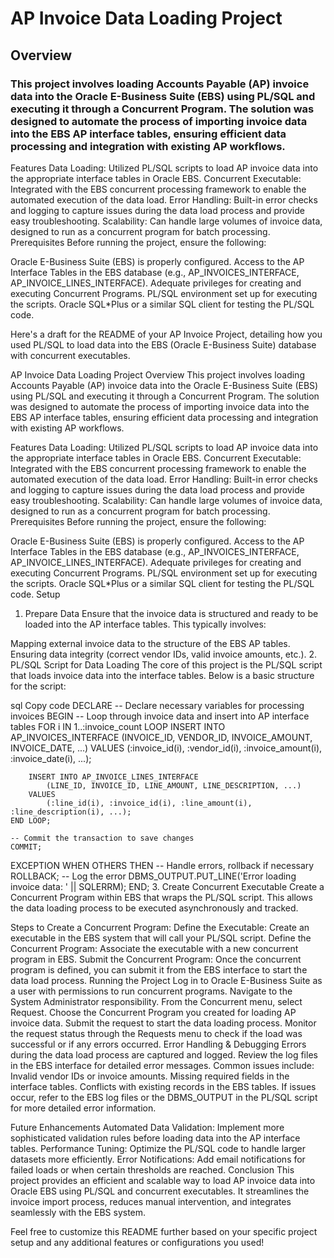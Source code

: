 # AP Invoice Data Loading Project
## Overview
### This project involves loading Accounts Payable (AP) invoice data into the Oracle E-Business Suite (EBS) using PL/SQL and executing it through a Concurrent Program. The solution was designed to automate the process of importing invoice data into the EBS AP interface tables, ensuring efficient data processing and integration with existing AP workflows.

Features
Data Loading: Utilized PL/SQL scripts to load AP invoice data into the appropriate interface tables in Oracle EBS.
Concurrent Executable: Integrated with the EBS concurrent processing framework to enable the automated execution of the data load.
Error Handling: Built-in error checks and logging to capture issues during the data load process and provide easy troubleshooting.
Scalability: Can handle large volumes of invoice data, designed to run as a concurrent program for batch processing.
Prerequisites
Before running the project, ensure the following:

Oracle E-Business Suite (EBS) is properly configured.
Access to the AP Interface Tables in the EBS database (e.g., AP_INVOICES_INTERFACE, AP_INVOICE_LINES_INTERFACE).
Adequate privileges for creating and executing Concurrent Programs.
PL/SQL environment set up for executing the scripts.
Oracle SQL*Plus or a similar SQL client for testing the PL/SQL code.

Here's a draft for the README of your AP Invoice Project, detailing how you used PL/SQL to load data into the EBS (Oracle E-Business Suite) database with concurrent executables.

AP Invoice Data Loading Project
Overview
This project involves loading Accounts Payable (AP) invoice data into the Oracle E-Business Suite (EBS) using PL/SQL and executing it through a Concurrent Program. The solution was designed to automate the process of importing invoice data into the EBS AP interface tables, ensuring efficient data processing and integration with existing AP workflows.

Features
Data Loading: Utilized PL/SQL scripts to load AP invoice data into the appropriate interface tables in Oracle EBS.
Concurrent Executable: Integrated with the EBS concurrent processing framework to enable the automated execution of the data load.
Error Handling: Built-in error checks and logging to capture issues during the data load process and provide easy troubleshooting.
Scalability: Can handle large volumes of invoice data, designed to run as a concurrent program for batch processing.
Prerequisites
Before running the project, ensure the following:

Oracle E-Business Suite (EBS) is properly configured.
Access to the AP Interface Tables in the EBS database (e.g., AP_INVOICES_INTERFACE, AP_INVOICE_LINES_INTERFACE).
Adequate privileges for creating and executing Concurrent Programs.
PL/SQL environment set up for executing the scripts.
Oracle SQL*Plus or a similar SQL client for testing the PL/SQL code.
Setup
1. Prepare Data
Ensure that the invoice data is structured and ready to be loaded into the AP interface tables. This typically involves:

Mapping external invoice data to the structure of the EBS AP tables.
Ensuring data integrity (correct vendor IDs, valid invoice amounts, etc.).
2. PL/SQL Script for Data Loading
The core of this project is the PL/SQL script that loads invoice data into the interface tables. Below is a basic structure for the script:

sql
Copy code
DECLARE
    -- Declare necessary variables for processing invoices
BEGIN
    -- Loop through invoice data and insert into AP interface tables
    FOR i IN 1..:invoice_count LOOP
        INSERT INTO AP_INVOICES_INTERFACE
            (INVOICE_ID, VENDOR_ID, INVOICE_AMOUNT, INVOICE_DATE, ...) 
        VALUES
            (:invoice_id(i), :vendor_id(i), :invoice_amount(i), :invoice_date(i), ...);
        
        INSERT INTO AP_INVOICE_LINES_INTERFACE
            (LINE_ID, INVOICE_ID, LINE_AMOUNT, LINE_DESCRIPTION, ...) 
        VALUES
            (:line_id(i), :invoice_id(i), :line_amount(i), :line_description(i), ...);
    END LOOP;
    
    -- Commit the transaction to save changes
    COMMIT;
    
EXCEPTION
    WHEN OTHERS THEN
        -- Handle errors, rollback if necessary
        ROLLBACK;
        -- Log the error
        DBMS_OUTPUT.PUT_LINE('Error loading invoice data: ' || SQLERRM);
END;
3. Create Concurrent Executable
Create a Concurrent Program within EBS that wraps the PL/SQL script. This allows the data loading process to be executed asynchronously and tracked.

Steps to Create a Concurrent Program:
Define the Executable: Create an executable in the EBS system that will call your PL/SQL script.
Define the Concurrent Program: Associate the executable with a new concurrent program in EBS.
Submit the Concurrent Program: Once the concurrent program is defined, you can submit it from the EBS interface to start the data load process.
Running the Project
Log in to Oracle E-Business Suite as a user with permissions to run concurrent programs.
Navigate to the System Administrator responsibility.
From the Concurrent menu, select Request.
Choose the Concurrent Program you created for loading AP invoice data.
Submit the request to start the data loading process.
Monitor the request status through the Requests menu to check if the load was successful or if any errors occurred.
Error Handling & Debugging
Errors during the data load process are captured and logged. Review the log files in the EBS interface for detailed error messages.
Common issues include:
Invalid vendor IDs or invoice amounts.
Missing required fields in the interface tables.
Conflicts with existing records in the EBS tables.
If issues occur, refer to the EBS log files or the DBMS_OUTPUT in the PL/SQL script for more detailed error information.

Future Enhancements
Automated Data Validation: Implement more sophisticated validation rules before loading data into the AP interface tables.
Performance Tuning: Optimize the PL/SQL code to handle larger datasets more efficiently.
Error Notifications: Add email notifications for failed loads or when certain thresholds are reached.
Conclusion
This project provides an efficient and scalable way to load AP invoice data into Oracle EBS using PL/SQL and concurrent executables. It streamlines the invoice import process, reduces manual intervention, and integrates seamlessly with the EBS system.

Feel free to customize this README further based on your specific project setup and any additional features or configurations you used!

